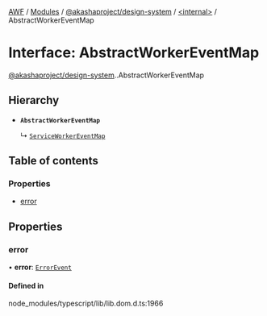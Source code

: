 [AWF](../README.md) / [Modules](../modules.md) / [@akashaproject/design-system](../modules/akashaproject_design_system.md) / [<internal\>](../modules/akashaproject_design_system._internal_.md) / AbstractWorkerEventMap

# Interface: AbstractWorkerEventMap

[@akashaproject/design-system](../modules/akashaproject_design_system.md).[<internal>](../modules/akashaproject_design_system._internal_.md).AbstractWorkerEventMap

## Hierarchy

- **`AbstractWorkerEventMap`**

  ↳ [`ServiceWorkerEventMap`](akashaproject_design_system._internal_.ServiceWorkerEventMap.md)

## Table of contents

### Properties

- [error](akashaproject_design_system._internal_.AbstractWorkerEventMap.md#error)

## Properties

### error

• **error**: [`ErrorEvent`](../modules/akashaproject_design_system._internal_.md#errorevent)

#### Defined in

node_modules/typescript/lib/lib.dom.d.ts:1966
